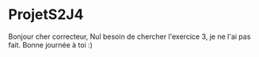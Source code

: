 # ProjetS2J4

Bonjour cher correcteur,
Nul besoin de chercher l'exercice 3, je ne l'ai pas fait.
Bonne journée à toi :)

